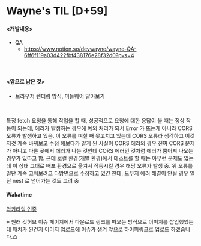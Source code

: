  Wayne's TIL [D+59]
===

#### <개발내용>
- QA
  - https://www.notion.so/devwayne/wayne-QA-6ff6f119a03d422fbf438176e28f32d0?pvs=4

<br>

#### <앞으로 남은 것>
- 브라우저 렌더링 방식, 미들웨어 알아보기

<br>

특정 fetch 요청을 통해 작업을 할 때, 성공적으로 요청에 대한 응답이 올 때는 정상 작동이 되는데, 에러가 발생하는 경우에 예외 처리가 되서 Error 가 뜨는게 아니라 CORS 오류가 발생하고 있음. 이 오류를 며칠 째 못고치고 있는데 CORS 오류라 생각하고 이것저것 계속 바꿔보고 수정 해보다가 알게 된 사실이 CORS 에러의 경우 진짜 CORS 문제가 아니고 다른 곳에서 에러가 나는 것인데 CORS 에러인 것처럼 에러가 뿜어져 나오는 경우가 있따고 함. 근데 로컬 환경(개발 환경)에서 테스트를 할 때는 아무런 문제도 없는데 이 상태 그대로 배포 환경으로 옮겨서 작동시킬 경우 해당 오류가 발생 중.
위 오류를 일단 계속 고쳐보려고 다방면으로 수정하고 있긴 한데, 도무지 에러 해결이 안될 경우 일단 nest 로 넘어가는 것도 고려 중

#### Wakatime

[와카타임 인증](https://github.com/RyeinKim/TIL/blob/main/wakatime/Oct/20231011.png)

※ 원래 깃허브 이슈 페이지에서 다운로드 링크를 따오는 방식으로 이미지를 삽입했었는데 패치가 된건지 이미지 업로드에 이슈가 생겨 앞으로 하이퍼링크로 업로드 하겠습니다.스